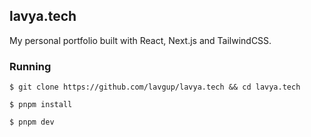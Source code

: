 ## lavya.tech
My personal portfolio built with React, Next.js and TailwindCSS.

### Running
```shell
$ git clone https://github.com/lavgup/lavya.tech && cd lavya.tech

$ pnpm install

$ pnpm dev
```
